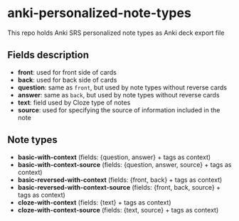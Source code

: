 # anki-personalized-note-types
This repo holds Anki SRS personalized note types as Anki deck export file

## Fields description
- **front**: used for front side of cards
- **back**: used for back side of cards
- **question**: same as `front`, but used by note types without reverse cards
- **answer**: same as `back`, but used by note types without reverse cards
- **text**: field used by Cloze type of notes
- **source**: used for specifying the source of information included in the note

## Note types
- **basic-with-context** (fields: {question, answer} + tags as context)
- **basic-with-context-source** (fields: {question, answer, source} + tags as context)
- **basic-reversed-with-context** (fields: {front, back} + tags as context)
- **basic-reversed-with-context-source** (fields: {front, back, source} + tags as context)
- **cloze-with-context** (fields: {text} + tags as context)
- **cloze-with-context-source** (fields: {text, source} + tags as context)
